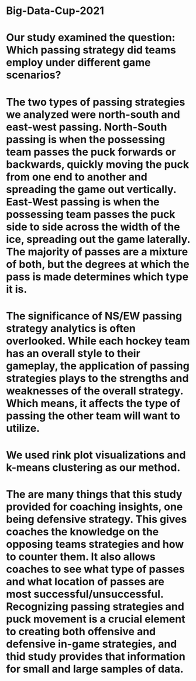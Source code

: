 # Big-Data-Cup-2021
# Our study examined the question: Which passing strategy did teams employ under different game scenarios?
# The two types of passing strategies we analyzed were north-south and east-west passing. North-South passing is when the possessing team passes the puck forwards or backwards, quickly moving the puck from one end to another and spreading the game out vertically. East-West passing is when the possessing team passes the puck side to side across the width of the ice, spreading out the game laterally. The majority of passes are a mixture of both, but the degrees at which the pass is made determines which type it is. 
# The significance of NS/EW passing strategy analytics is often overlooked. While each hockey team has an overall style to their gameplay, the application of passing strategies plays to the strengths and weaknesses of the overall strategy. Which means, it affects the type of passing the other team will want to utilize.
# We used rink plot visualizations and k-means clustering as our method. 
# The are many things that this study provided for coaching insights, one being defensive strategy. This gives coaches the knowledge on the opposing teams strategies and how to counter them. It also allows coaches to see what type of passes and what location of passes are most successful/unsuccessful. Recognizing passing strategies and puck movement is a crucial element to creating both offensive and defensive in-game strategies, and thid study provides that information for small and large samples of data. 
